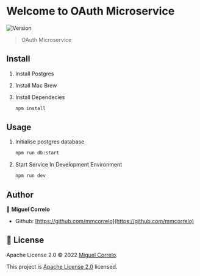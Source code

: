 # Welcome to OAuth Microservice

![Version](https://img.shields.io/badge/version-1.0.0-blue.svg?cacheSeconds=2592000)

> OAuth Microservice

## Install

1. Install Postgres
2. Install Mac Brew 
2. Install Dependecies

    ```sh
    npm install
    ```

## Usage

1. Initialise postgres database
    ```sh
    npm run db:start
    ```
2. Start Service In Development Environment
    ```sh
    npm run dev
    ```

## Author

👤 **Miguel Correlo**
* Github: [https://github.com/mmcorrelo](https://github.com/mmcorrelo)

## 📝 License

Apache License 2.0 © 2022 [Miguel Correlo](https://github.com/mmcorrelo).

This project is [Apache License 2.0](https://github.com/mmcorrelo/nfintention/blob/master/LICENSE) licensed.
